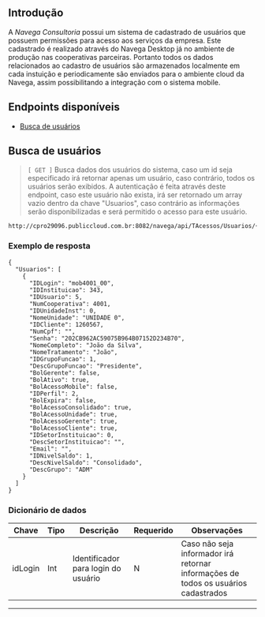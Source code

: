 ## Introdução

A *Navega Consultoria* possui um sistema de cadastrado de usuários que possuem permissões para acesso aos serviços da empresa. Este cadastrado é realizado através do Navega Desktop já no ambiente de produção nas cooperativas parceiras. Portanto todos os dados relacionados ao cadastro de usuários são armazenados localmente em cada instuição e periodicamente são enviados para o ambiente cloud da Navega, assim possibilitando a integração com o sistema mobile.

## Endpoints disponíveis

- [Busca de usuários](#busca-de-usuarios)

## Busca de usuários
> `[ GET ]`  Busca dados dos usuários do sistema, caso um id seja especificado irá retornar apenas um usuário, caso contrário, todos os usuários serão exibidos. A autenticação é feita através deste endpoint, caso este usuário não exista, irá ser retornado um array vazio dentro da chave "Usuarios", caso contrário as informações serão disponibilizadas e será permitido o acesso para este usuário.

```
http://cpro29096.publiccloud.com.br:8082/navega/api/TAcessos/Usuarios/{idLogin}
```

### Exemplo de resposta

```
{
  "Usuarios": [
    {
      "IDLogin": "mob4001_00",
      "IDInstituicao": 343,
      "IDUsuario": 5,
      "NumCooperativa": 4001,
      "IDUnidadeInst": 0,
      "NomeUnidade": "UNIDADE 0",
      "IDCliente": 1260567,
      "NumCpf": "",
      "Senha": "202CB962AC59075B964B07152D234B70",
      "NomeCompleto": "João da Silva",
      "NomeTratamento": "João",
      "IDGrupoFuncao": 1,
      "DescGrupoFuncao": "Presidente",
      "BolGerente": false,
      "BolAtivo": true,
      "BolAcessoMobile": false,
      "IDPerfil": 2,
      "BolExpira": false,
      "BolAcessoConsolidado": true,
      "BolAcessoUnidade": true,
      "BolAcessoGerente": true,
      "BolAcessoCliente": true,
      "IDSetorInstituicao": 0,
      "DescSetorInstituicao": "",
      "Email": "",
      "IDNivelSaldo": 1,
      "DescNivelSaldo": "Consolidado",
      "DescGrupo": "ADM"
    }
  ]
}
```

### Dicionário de dados

|Chave|Tipo|Descrição|Requerido|Observações|
|--|--|--|--|--|
|idLogin|Int|Identificador para login do usuário| N | Caso não seja informador irá retornar informações de todos os usuários cadastrados |

---